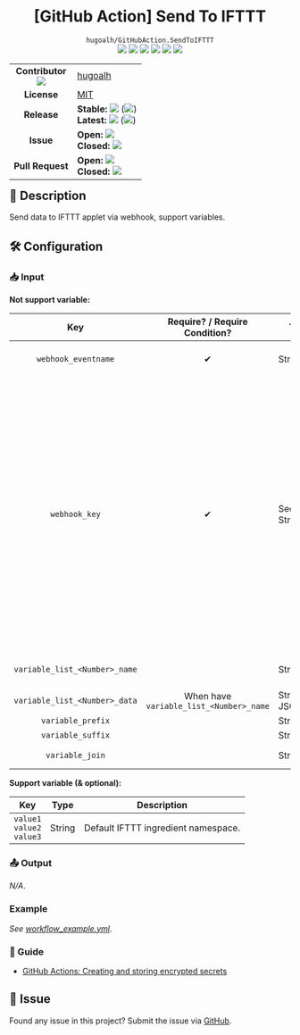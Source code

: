 # <div align="center">[GitHub Action] Send To IFTTT</div>

<div align="center">
  <code>hugoalh/GitHubAction.SendToIFTTT</code><br />
  <img src="https://img.shields.io/github/languages/count/hugoalh/GitHubAction.SendToIFTTT?style=flat-square&logo=github" />
  <img src="https://img.shields.io/github/languages/top/hugoalh/GitHubAction.SendToIFTTT?style=flat-square&logo=github" />
  <img src="https://img.shields.io/github/repo-size/hugoalh/GitHubAction.SendToIFTTT?style=flat-square&logo=github" />
  <img src="https://img.shields.io/github/watchers/hugoalh/GitHubAction.SendToIFTTT?style=flat-square&logo=github" />
  <img src="https://img.shields.io/github/stars/hugoalh/GitHubAction.SendToIFTTT?style=flat-square&logo=github" />
  <img src="https://img.shields.io/github/forks/hugoalh/GitHubAction.SendToIFTTT?style=flat-square&logo=github" />
</div>

<table align="right">
  <tr>
    <td align="center">
      <b>Contributor</b><br />
      <img src="https://img.shields.io/github/contributors/hugoalh/GitHubAction.SendToIFTTT?style=flat-square&color=000000&label=%20" />
    </td>
    <td><a href="https://github.com/hugoalh">hugoalh</a></td>
  </tr>
  <tr>
    <td align="center"><b>License</b></td>
    <td><a href="./LICENSE.md">MIT</a></td>
  </tr>
  <tr>
    <td align="center"><b>Release</b></td>
    <td>
      <b>Stable: </b><img src="https://img.shields.io/github/release/hugoalh/GitHubAction.SendToIFTTT?style=flat-square&color=000000&label=%20" /> (<img src="https://img.shields.io/github/release-date/hugoalh/GitHubAction.SendToIFTTT?style=flat-square&color=000000&label=%20" />)<br />
      <b>Latest: </b><img src="https://img.shields.io/github/release/hugoalh/GitHubAction.SendToIFTTT?include_prereleases&style=flat-square&color=000000&label=%20" /> (<img src="https://img.shields.io/github/release-date-pre/hugoalh/GitHubAction.SendToIFTTT?style=flat-square&color=000000&label=%20" />)
    </td>
  </tr>
  <tr>
    <td align="center"><b>Issue</b></td>
    <td>
      <b>Open: </b><img src="https://img.shields.io/github/issues-raw/hugoalh/GitHubAction.SendToIFTTT?style=flat-square&color=000000&label=%20" /><br />
      <b>Closed: </b><img src="https://img.shields.io/github/issues-closed-raw/hugoalh/GitHubAction.SendToIFTTT?style=flat-square&color=000000&label=%20" />
    </td>
  </tr>
  <tr>
    <td align="center"><b>Pull Request</b></td>
    <td>
      <b>Open: </b><img src="https://img.shields.io/github/issues-pr-raw/hugoalh/GitHubAction.SendToIFTTT?style=flat-square&color=000000&label=%20" /><br />
      <b>Closed: </b><img src="https://img.shields.io/github/issues-pr-closed-raw/hugoalh/GitHubAction.SendToIFTTT?style=flat-square&color=000000&label=%20" />
    </td>
  </tr>
</table>

## 📜 Description

Send data to IFTTT applet via webhook, support variables.

## 🛠 Configuration

### 📥 Input

**Not support variable:**

| **Key** | **Require? / Require Condition?** | <div align="center">**Type**</div> | <div align="center">**Description**</div> |
|:---:|:---:|:----|:----|
| `webhook_eventname` | ✔ | String | Webhook event name, create from applet "Receive A Web Request - Event Name", keep in lower-case to prevent issue. |
| `webhook_key` | ✔ | Secret String | Webhook key.<br />To obtain it, click `Menu` > `My Services` > `Webhooks` > `Settings`, your key is at `Account Info` > `URL` and after `https://maker.ifttt.com/use/`.<br /><img src="https://i.imgur.com/ihnqN5B.png" width="auto" height="384px" /><br />To regenerate it, click `Edit`.|
| `variable_list_<Number>_name` |  | String | Namespace for this variable list. Only use when having multiple variable lists. Number start at `0`, maximum 10 variable lists. |
| `variable_list_<Number>_data` | When have `variable_list_<Number>_name` | Stringified JSON | Variable list that will use in the data. Number start at `0`, maximum 10 variable lists. |
| `variable_prefix` |  | String | Variable prefix. Default: `%`. |
| `variable_suffix` |  | String | Variable suffix. Default: `%`. |
| `variable_join` |  | String | Variable join if having multiple variable lists, and/or variable list has depth. Default: `_`. |

**Support variable (& optional):**

| **Key** | <div align="center">**Type**</div> | <div align="center">**Description**</div> |
|:---:|:----|:----|
| `value1`<br />`value2`<br />`value3` | String | Default IFTTT ingredient namespace. |

### 📤 Output

*N/A*.

### Example

*See [workflow_example.yml](./workflow_example.yml)*.

### 📓 Guide

- [GitHub Actions: Creating and storing encrypted secrets](https://help.github.com/en/actions/configuring-and-managing-workflows/creating-and-storing-encrypted-secrets)

## 🐛 Issue

Found any issue in this project? Submit the issue via [GitHub](https://github.com/hugoalh/GitHubAction.SendToIFTTT/issues).
